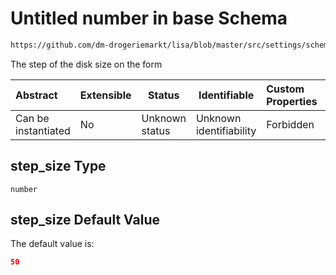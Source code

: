 # Untitled number in base Schema

```txt
https://github.com/dm-drogeriemarkt/lisa/blob/master/src/settings/schema.json#/properties/form_settings/properties/step_size
```

The step of the disk size on the form


| Abstract            | Extensible | Status         | Identifiable            | Custom Properties | Additional Properties | Access Restrictions | Defined In                                                                               |
| :------------------ | ---------- | -------------- | ----------------------- | :---------------- | --------------------- | ------------------- | ---------------------------------------------------------------------------------------- |
| Can be instantiated | No         | Unknown status | Unknown identifiability | Forbidden         | Allowed               | none                | [settings.schema.json\*](../../src/settings/settings.schema.json "open original schema") |

## step_size Type

`number`

## step_size Default Value

The default value is:

```json
50
```
